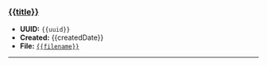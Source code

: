 ### [{{title}}](./{{filename}})

- **UUID:** `{{uuid}}`
- **Created:** {{createdDate}}
- **File:** [`{{filename}}`](./{{filename}})

---
